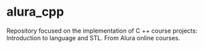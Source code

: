 # alura_cpp
Repository focused on the implementation of C ++ course projects: Introduction to language and STL. From Alura online courses.
